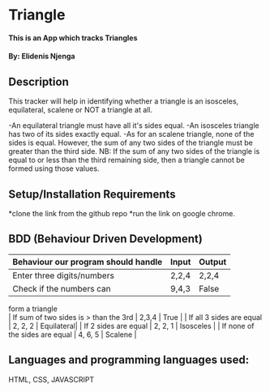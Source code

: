 # Triangle
#### This is an App which tracks Triangles 

#### By: Elidenis Njenga

## Description
This tracker will help in identifying whether a triangle is an isosceles, equilateral, scalene or NOT a triangle at all.

-An equilateral triangle must have all it's sides equal.
-An isosceles triangle has two of its sides exactly equal.
-As for an scalene triangle, none of the sides is equal. However, the sum of any two sides of the triangle must be greater than the third side.
NB: If the sum of any two sides of the triangle is equal to or less than the third remaining side, then a triangle cannot be formed using those values.

## Setup/Installation Requirements

*clone the link from the github repo *run the link on google chrome.
## BDD (Behaviour Driven Development)

| Behaviour our program should handle           | Input   | Output     |
| ----------------------------------------------|---------| -----------|
| Enter three digits/numbers                    | 2,2,4   | 2,2,4      |
| Check if the numbers can                      | 9,4,3   | False      |
  form a triangle               
| If sum of two sides is > than the 3rd         | 2,3,4   | True       |
| If all 3 sides are equal                      | 2, 2, 2 | Equilateral|
| If 2 sides are equal                          | 2, 2, 1 | Isosceles  |
| If none of the sides are equal                | 4, 6, 5 | Scalene    |
                                 
                                    

## Languages and programming languages used:
HTML, CSS, JAVASCRIPT

